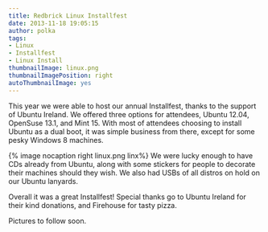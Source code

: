 ```yaml
---
title: Redbrick Linux Installfest
date: 2013-11-18 19:05:15
author: polka
tags:
- Linux
- Installfest
- Linux Install
thumbnailImage: linux.png
thumbnailImagePosition: right
autoThumbnailImage: yes
---
```


This year we were able to host our annual Installfest, thanks to the support of
Ubuntu Ireland. We offered three options for attendees, Ubuntu 12.04, OpenSuse
13.1, and Mint 15. With most of attendees choosing to install Ubuntu as a dual
boot, it was simple business from there, except for some pesky Windows 8
machines.

{% image nocaption right linux.png linx%}
We were lucky enough to have CDs already from Ubuntu, along with some
stickers for people to decorate their machines should they wish. We also had
USBs of all distros on hold on our Ubuntu lanyards.

Overall it was a great Installfest! Special thanks go to Ubuntu Ireland for
their kind donations, and Firehouse for tasty pizza.

Pictures to follow soon.
